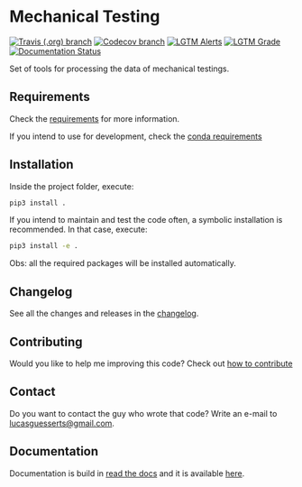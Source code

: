 # Mechanical Testing

[![Travis (.org) branch](https://img.shields.io/travis/lucasguesserts/mechanical_testing/master?label=build)](https://travis-ci.org/lucasguesserts/mechanical_testing)
[![Codecov branch](https://img.shields.io/codecov/c/github/lucasguesserts/mechanical_testing/master?label=coverage)](https://codecov.io/gh/lucasguesserts/mechanical_testing)
[![LGTM Alerts](https://img.shields.io/lgtm/alerts/github/lucasguesserts/mechanical_testing?label=LGTM%20alerts)](https://lgtm.com/projects/g/lucasguesserts/mechanical_testing/?mode=list)
[![LGTM Grade](https://img.shields.io/lgtm/grade/python/github/lucasguesserts/mechanical_testing)](https://lgtm.com/projects/g/lucasguesserts/mechanical_testing/context:python)
[![Documentation Status](https://readthedocs.org/projects/mechanical-testing/badge/?version=latest)](https://mechanical-testing.readthedocs.io/en/latest/?badge=latest)

Set of tools for processing the data of mechanical testings.

## Requirements

Check the [requirements](./setup.py) for more information.

If you intend to use for development,
check the
[conda requirements](./mechanical_testing_requirements.txt)

## Installation

Inside the project folder, execute:

```bash
pip3 install .
```

If you intend to maintain and test the code often,
a symbolic installation is recommended. In that
case, execute:

```bash
pip3 install -e .
```

Obs: all the required packages will be installed automatically.

## Changelog

See all the changes and releases in the [changelog](./CHANGELOG.md).

## Contributing

Would you like to help me improving this code? Check out [how to contribute](./CONTRIBUTING.md)

## Contact

Do you want to contact the guy who wrote that code? Write an e-mail to <lucasguesserts@gmail.com>.

## Documentation

Documentation is build in [read the docs](https://readthedocs.org/) and it is
available [here](https://mechanical-testing.readthedocs.io).
